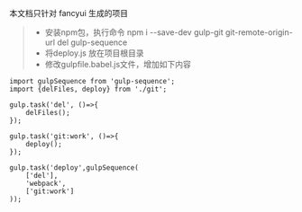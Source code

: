 本文档只针对 fancyui 生成的项目
> * 安装npm包，执行命令   npm i --save-dev gulp-git git-remote-origin-url del gulp-sequence
> * 将deploy.js 放在项目根目录
> * 修改gulpfile.babel.js文件，增加如下内容

	import gulpSequence from 'gulp-sequence';
	import {delFiles, deploy} from './git';

	gulp.task('del', ()=>{
	    delFiles();
	});

	gulp.task('git:work', ()=>{
	    deploy();
	});

	gulp.task('deploy',gulpSequence(
	    ['del'],
	    'webpack',
	    ['git:work']
	));
